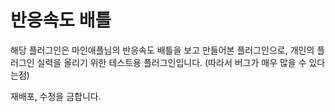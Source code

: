 # 반응속도 배틀

해당 플러그인은 마인애플님의 반응속도 배틀을 보고 만들어본 플러그인으로, 개인의 플러그인 실력을 올리기 위한 테스트용 플러그인입니다.
(따라서 버그가 매우 많을 수 있다는점)

재배포, 수정을 금합니다.
